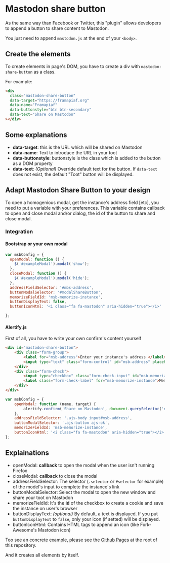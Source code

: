 # Mastodon share button

As the same way than Facebook or Twitter, this "plugin" allows developers to append a button to share content to Mastodon.

You just need to append `mastodon.js` at the end of your `<body>`.

## Create the elements
To create elements in page's DOM, you have to create a div with `mastodon-share-button` as a class.

For example:

```html
<div 
  class="mastodon-share-button"
  data-target="https://framapiaf.org"
  data-name="Framapiaf"
  data-buttonstyle="btn btn-secondary"
  data-text="Share on Mastodon"
></div>
```

## Some explanations

* **data-target**: this is the URL which will be shared on Mastodon
* **data-name**: Text to introduce the URL in your toot
* **data-buttonstyle**: buttonstyle is the class which is added to the button as a DOM property
* **data-text**: *(Optional)* Override default text for the button. If `data-text` does not exist, the default "Toot" button will be displayed.

## Adapt Mastodon Share Button to your design

To open a homogenious modal, get the instance's address field [etc], you need to put a variable with your preferences.
This variable contains callback to open and close modal and/or dialog, the id of the button to share and close modal.

### Integration

#### Bootstrap or your own modal

```javascript
var msbConfig = {
  openModal: function () {
    $('#exampleModal').modal('show');
  },
  closeModal: function () {
    $('#exampleModal').modal('hide');
  },
  addressFieldSelector: '#mbs-address',
  buttonModalSelector: '#modalShareButton',
  memorizeFieldId: 'msb-memorize-instance',
  buttonDisplayText: false, 
  buttonIconHtml: '<i class="fa fa-mastodon" aria-hidden="true"></i>'

};
```

#### Alertify.js
First of all, you have to write your own confirm's content yourself
```html
<div id="mastodon-share-button">
    <div class="form-group">
        <label for="msb-address">Enter your instance's address </label>
        <input type="text" class="form-control" id="msb-address" placeholder="https://framapiaf.org">
    </div>
    <div class="form-check">
        <input type="checkbox" class="form-check-input" id="msb-memorize-instance">
        <label class="form-check-label" for="msb-memorize-instance">Memorize my instance</label>
    </div>
</div>
```

```javascript
var msbConfig = {
    openModal: function (name, target) {
        alertify.confirm('Share on Mastodon', document.querySelector('#mastodon-share-button'), () => msbOnShare(name, target), function())
    },
    addressFieldSelector: '.ajs-body input#msb-address',
    buttonModalSelector: '.ajs-button ajs-ok',
    memorizeFieldId: 'msb-memorize-instance',
    buttonIconHtml: '<i class="fa fa-mastodon" aria-hidden="true"></i>'
};
```

## Explainations
* openModal: **callback** to open the modal when the user isn't running Firefox
* closeModal: **callback** to close the modal
* addressFieldSelector: The selector (`.selector` or `#selector` for example) of the model's input to complete the instance's link
* buttonModalSelector: Select the modal to open the new window and share your toot on Mastodon
* memorizeFieldId: It's the **id** of the checkbox to create a cookie and save the instance on user's browser
* buttonDisplayText: *(optional)* By default, a text is displayed. If you put `buttonDisplayText` to `false`, only your icon (if setted) will be displayed.
* buttonIconHtml: Contains HTML tags to append an icon (like Fork-Awesome's Mastodon icon)

Too see an concrete example, please see the [Github Pages](https://aly-ve.github.io/Mastodon-share-button/) at the root of this repository.

And it creates all elements by itself.
